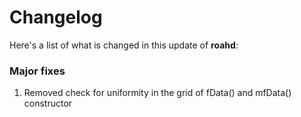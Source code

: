 # Changelog



Here's a list of what is changed in this update of __roahd__:

### Major fixes 

1) Removed check for uniformity in the grid of fData() and mfData() constructor

